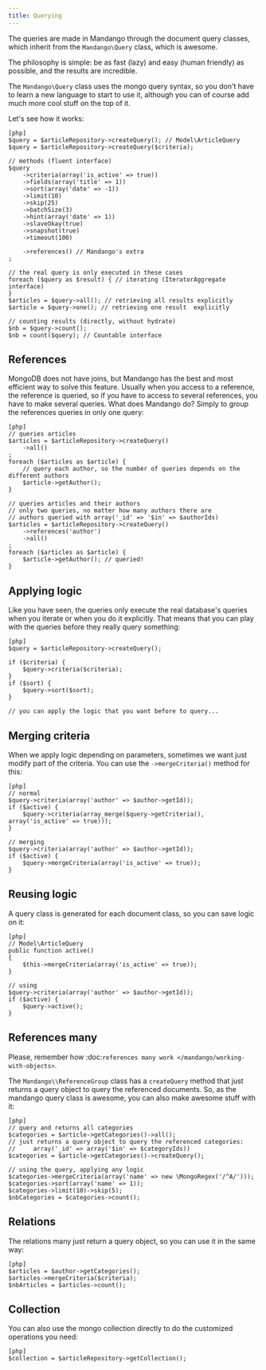 ```yaml
---
title: Querying
---
```


The queries are made in Mandango through the document query classes,
which inherit from the ``Mandango\Query`` class, which is awesome.

The philosophy is simple: be as fast (lazy) and easy (human friendly) as
possible, and the results are incredible.

The ``Mandango\Query`` class uses the mongo query syntax, so you don't have to learn
a new language to start to use it, although you can of course add much more
cool stuff on the top of it.

Let's see how it works:

    [php]
    $query = $articleRepository->createQuery(); // Model\ArticleQuery
    $query = $articleRepository->createQuery($criteria);

    // methods (fluent interface)
    $query
        ->criteria(array('is_active' => true))
        ->fields(array('title' => 1))
        ->sort(array('date' => -1))
        ->limit(10)
        ->skip(25)
        ->batchSize(3)
        ->hint(array('date' => 1))
        ->slaveOkay(true)
        ->snapshot(true)
        ->timeout(100)

        ->references() // Mandango's extra
    ;

    // the real query is only executed in these cases
    foreach ($query as $result) { // iterating (IteratorAggregate interface)
    }
    $articles = $query->all(); // retrieving all results explicitly
    $article = $query->one(); // retrieving one result  explicitly

    // counting results (directly, without hydrate)
    $nb = $query->count();
    $nb = count($query); // Countable interface

References
----------

MongoDB does not have joins, but Mandango has the best and most efficient way
to solve this feature. Usually when you access to a reference, the reference is
queried, so if you have to access to several references, you have to make
several queries. What does Mandango do? Simply to group the references queries
in only one query:

    [php]
    // queries articles
    $articles = $articleRepository->createQuery()
        ->all()
    ;
    foreach ($articles as $article) {
        // query each author, so the number of queries depends on the different authors
        $article->getAuthor();
    }

    // queries articles and their authors
    // only two queries, no matter how many authors there are
    // authors queried with array('_id' => '$in' => $authorIds)
    $articles = $articleRepository->createQuery()
        ->references('author')
        ->all()
    ;
    foreach ($articles as $article) {
        $article->getAuthor(); // queried!
    }

Applying logic
--------------

Like you have seen, the queries only execute the real database's queries when
you iterate or when you do it explicitly. That means that you can play with the
queries before they really query something:

    [php]
    $query = $articleRepository->createQuery();

    if ($criteria) {
        $query->criteria($criteria);
    }
    if ($sort) {
        $query->sort($sort);
    }

    // you can apply the logic that you want before to query...

Merging criteria
----------------

When we apply logic depending on parameters, sometimes we want just modify part
of the criteria. You can use the ``->mergeCriteria()`` method for this:

    [php]
    // normal
    $query->criteria(array('author' => $author->getId));
    if ($active) {
        $query->criteria(array_merge($query->getCriteria(), array('is_active' => true)));
    }

    // merging
    $query->criteria(array('author' => $author->getId));
    if ($active) {
        $query->mergeCriteria(array('is_active' => true));
    }

Reusing logic
-------------

A query class is generated for each document class, so you can save logic on it:

    [php]
    // Model\ArticleQuery
    public function active()
    {
        $this->mergeCriteria(array('is_active' => true));
    }

    // using
    $query->criteria(array('author' => $author->getId));
    if ($active) {
        $query->active();
    }

References many
---------------

Please, remember how :doc:`references many work </mandango/working-with-objects>`.

The ``Mandango\\ReferenceGroup`` class has a ``createQuery`` method that just returns a
query object to query the referenced documents. So, as the mandango query class
is awesome, you can also make awesome stuff with it:

    [php]
    // query and returns all categories
    $categories = $article->getCategories()->all();
    // just returns a query object to query the referenced categories:
    //     array('_id' => array('$in' => $categoryIds))
    $categories = $article->getCategories()->createQuery();

    // using the query, applying any logic
    $categories->mergeCriteria(array('name' => new \MongoRegex('/^A/')));
    $categories->sort(array('name' => 1));
    $categories->limit(10)->skip(5);
    $nbCategories = $categories->count();

Relations
---------

The relations many just return a query object, so you can use it in the same way:

    [php]
    $articles = $author->getCategories();
    $articles->mergeCriteria($criteria);
    $nbArticles = $articles->count();

Collection
----------

You can also use the mongo collection directly to do the customized operations
you need:

    [php]
    $collection = $articleRepository->getCollection();